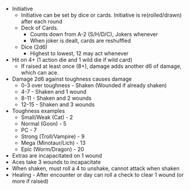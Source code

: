 * Initiative
	* Initiative can be set by dice or cards. Initiative is re(rolled/drawn) after each round
	* Deck of Cards. 
		* Counts down from A-2 (S/H/D/C), Jokers whenever
		* When joker is dealt, cards are reshuffled
	* Dice (2d6)
		* Highest to lowest, 12 may act whenever
* Hit on 4+ (1 action die and 1 wild die if wild card)
	* If raised at least once (8+), damage adds another d6 of damage, which can ace.
* Damage 2d6 against toughness causes damage 
	* 0-3 over toughness - Shaken (Wounded if already shaken)
	* 4-7 - Shaken and 1 wound
	* 8-11 - Shaken and 2 wounds
	* 12-15 - Shaken and 3 wounds
* Toughness examples
	* Small/Weak (Cat) - 2
	* Normal (Goon) - 5
	* PC - 7
	* Strong (Troll/Vampire) - 9
	* Mega (Minotaur/Lich) - 13
	* Epic (Worm/Dragon) - 20
* Extras are incapacitated on 1 wound
* Aces take 3 wounds to incapacitate
* When shaken, must roll a 4 to unshake, cannot attack when shaken
* Healing - After encounter or day can roll a check to clear 1 wound (or more if raised)